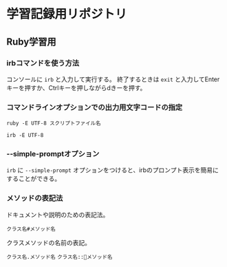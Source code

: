 # 学習記録用リポジトリ

## Ruby学習用

### irbコマンドを使う方法

コンソールに `irb` と入力して実行する。
終了するときは `exit` と入力してEnterキーを押すか、Ctrlキーを押しながらdきーを押す。

### コマンドラインオプションでの出力用文字コードの指定

`ruby -E UTF-8 スクリプトファイル名`

`irb -E UTF-8`

### --simple-promptオプション

`irb` に `--simple-prompt` オプションをつけると、irbのプロンプト表示を簡易にすることができる。

### メソッドの表記法

ドキュメントや説明のための表記法。

`クラス名#メソッド名`

クラスメソッドの名前の表記。

`クラス名.メソッド名`
`クラス名::メソッド名`
